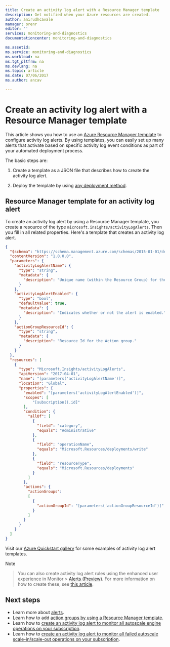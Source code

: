 ```yaml
---
title: Create an activity log alert with a Resource Manager template  | Microsoft Docs
description: Get notified when your Azure resources are created.
author: anirudhcavale
manager: orenr
editor: ''
services: monitoring-and-diagnostics
documentationcenter: monitoring-and-diagnostics

ms.assetid:
ms.service: monitoring-and-diagnostics
ms.workload: na
ms.tgt_pltfrm: na
ms.devlang: na
ms.topic: article
ms.date: 07/06/2017
ms.author: ancav

---
```

# Create an activity log alert with a Resource Manager template
This article shows you how to use an [Azure Resource Manager template](https://docs.microsoft.com/azure/azure-resource-manager/resource-group-authoring-templates) to configure activity log alerts. By using templates, you can easily set up many alerts that activate based on specific activity log event conditions as part of your automated deployment process.

The basic steps are:

1. Create a template as a JSON file that describes how to create the activity log alert.

2. Deploy the template by using [any deployment method](https://docs.microsoft.com/azure/azure-resource-manager/resource-group-template-deploy).

## Resource Manager template for an activity log alert
To create an activity log alert by using a Resource Manager template, you create a resource of the type `microsoft.insights/activityLogAlerts`. Then you fill in all related properties. Here's a template that creates an activity log alert.

```json
{
  "$schema": "https://schema.management.azure.com/schemas/2015-01-01/deploymentTemplate.json#",
  "contentVersion": "1.0.0.0",
  "parameters": {
    "activityLogAlertName": {
      "type": "string",
      "metadata": {
        "description": "Unique name (within the Resource Group) for the Activity log alert."
      }
    },
    "activityLogAlertEnabled": {
      "type": "bool",
      "defaultValue": true,
      "metadata": {
        "description": "Indicates whether or not the alert is enabled."
      }
    },
    "actionGroupResourceId": {
      "type": "string",
      "metadata": {
        "description": "Resource Id for the Action group."
      }
    }
  },
  "resources": [   
    {
      "type": "Microsoft.Insights/activityLogAlerts",
      "apiVersion": "2017-04-01",
      "name": "[parameters('activityLogAlertName')]",      
      "location": "Global",
      "properties": {
        "enabled": "[parameters('activityLogAlertEnabled')]",
        "scopes": [
            "[subscription().id]"
        ],        
        "condition": {
          "allOf": [
            {
              "field": "category",
              "equals": "Administrative"
            },
            {
              "field": "operationName",
              "equals": "Microsoft.Resources/deployments/write"
            },
            {
              "field": "resourceType",
              "equals": "Microsoft.Resources/deployments"
            }
          ]
        },
        "actions": {
          "actionGroups":
          [
            {
              "actionGroupId": "[parameters('actionGroupResourceId')]"
            }
          ]
        }
      }
    }
  ]
}
```

Visit our [Azure Quickstart gallery](https://azure.microsoft.com/resources/templates/?resourceType=Microsoft.Insights) for some examples of activity log alert templates.

> [!NOTE]

> You can also create activity log alert rules using the enhanced user experience in Monitor > [Alerts (Preview)](monitoring-overview-unified-alerts.md). For more information on how to create these, see [this article](monitoring-activity-log-alerts-new-experience.md).

## Next steps
- Learn more about [alerts](monitoring-overview-alerts.md).
- Learn how to add [action groups by using a Resource Manager template](monitoring-create-action-group-with-resource-manager-template.md).
- Learn how to [create an activity log alert to monitor all autoscale engine operations on your subscription](https://github.com/Azure/azure-quickstart-templates/tree/master/monitor-autoscale-alert).
- Learn how to [create an activity log alert to monitor all failed autoscale scale-in/scale-out operations on your subscription](https://github.com/Azure/azure-quickstart-templates/tree/master/monitor-autoscale-failed-alert).
